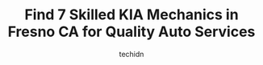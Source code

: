 ---
layout: ampstory
image: https://images.unsplash.com/photo-1594502184342-2e12f877aa73?ixlib=rb-4.0.3&ixid=MnwxMjA3fDB8MHxwaG90by1wYWdlfHx8fGVufDB8fHx8&auto=format&fit=crop&w=640&h=853&q=80
author: techidn
featured: false
description: Discover the 7 best KIA Mechanic in Fresno CA, USA and ensure your vehicle receives the highest quality of care. These trusted professionals are known for their skill, knowledge, and dedicat
title: Find 7 Skilled KIA Mechanics in Fresno CA for Quality Auto Services
cover:
   title: Find 7 Skilled KIA Mechanics in Fresno CA for Quality Auto Services
   subtitle: Rickpate
   background: https://images.unsplash.com/photo-1594502184342-2e12f877aa73?ixlib=rb-4.0.3&ixid=MnwxMjA3fDB8MHxwaG90by1wYWdlfHx8fGVufDB8fHx8&auto=format&fit=crop&w=640&h=853&q=80

pages: 
 - layout: thirds
   top: <h1>#1 Fix Auto Fresno Body Works North</h1>
   bottom: "<p>Id highly recommend this place!  My car looks great but I really appreciate that they followed insurance company protocol by trying to get a used part first...however.</p>"
   background: https://www.knot35.com/toplist/wp-content/uploads/2023/06/best-kia-mechanic-1-in-fresno-ca-1685833358.png
   backgroundblur: true
 - layout: thirds
   top: <h1>#2 Fix Auto Fresno Body Works South</h1>
   bottom: "<p>4624 E Olive Ave, Fresno, CA 93702, United States</p>"
   background: https://www.knot35.com/toplist/wp-content/uploads/2023/06/best-kia-mechanic-2-in-fresno-ca-1685833359.jpeg
   cta:
      link: https://www.knot35.com/toplist/find-7-skilled-kia-mechanics-in-fresno-ca-for-quality-auto-services/
      text: Find 7 Skilled KIA Mechanics in Fresno CA for Quality Auto Services
 - layout: thirds
   top: <h1>#3 Dennis Auto Repair</h1>
   bottom: "<p>1817 E Hammond Ave, Fresno, CA 93703, United States</p>"
   background: https://www.knot35.com/toplist/wp-content/uploads/2023/06/best-kia-mechanic-3-in-fresno-ca-1685833360.jpeg
   cta:
      link: https://www.knot35.com/toplist/find-7-skilled-kia-mechanics-in-fresno-ca-for-quality-auto-services/
      text: Find 7 Skilled KIA Mechanics in Fresno CA for Quality Auto Services
 - layout: thirds
   top: <h1>#4 Romita Auto Service</h1>
   bottom: "<p>4909 E Dakota Ave, Fresno, CA 93727, United States</p>"
   background: https://images.unsplash.com/photo-1540457036297-448b6b99e91c?ixlib=rb-4.0.3&ixid=MnwxMjA3fDB8MHxwaG90by1wYWdlfHx8fGVufDB8fHx8&auto=format&fit=crop&w=640&h=853&q=80
   cta:
      link: https://www.knot35.com/toplist/find-7-skilled-kia-mechanics-in-fresno-ca-for-quality-auto-services/
      text: Find 7 Skilled KIA Mechanics in Fresno CA for Quality Auto Services
 - layout: thirds
   top: <h1>#5 Arams Auto Repair Center</h1>
   bottom: "<p>6333 N Blackstone Ave, Fresno, CA 93710, United States</p>"
   background: https://images.unsplash.com/photo-1597773150796-e5c14ebecbf5?ixlib=rb-4.0.3&ixid=MnwxMjA3fDB8MHxwaG90by1wYWdlfHx8fGVufDB8fHx8&auto=format&fit=crop&w=640&h=853&q=80
   cta:
      link: https://www.knot35.com/toplist/find-7-skilled-kia-mechanics-in-fresno-ca-for-quality-auto-services/
      text: Find 7 Skilled KIA Mechanics in Fresno CA for Quality Auto Services
 - layout: thirds
   top: <h1>#6 A-Tech Auto Repair</h1>
   bottom: "<p>1550 N Clark St, Fresno, CA 93703, United States</p>"
   background: https://images.unsplash.com/photo-1557672172-298e090bd0f1?ixlib=rb-4.0.3&ixid=MnwxMjA3fDB8MHxwaG90by1wYWdlfHx8fGVufDB8fHx8&auto=format&fit=crop&w=640&h=853&q=80
   cta:
      link: https://www.knot35.com/toplist/find-7-skilled-kia-mechanics-in-fresno-ca-for-quality-auto-services/
      text: Find 7 Skilled KIA Mechanics in Fresno CA for Quality Auto Services
 - layout: thirds
   top: <h1>#7 Lithia Nissan of Fresno Service Center</h1>
   bottom: "<p>5580 N Blackstone Ave suite #100, Fresno, CA 93710, United States</p>"
   background: https://images.unsplash.com/photo-1618556658017-fd9c732d1360?ixlib=rb-4.0.3&ixid=MnwxMjA3fDB8MHxwaG90by1wYWdlfHx8fGVufDB8fHx8&auto=format&fit=crop&w=640&h=853&q=80
   cta:
      link: https://www.knot35.com/toplist/find-7-skilled-kia-mechanics-in-fresno-ca-for-quality-auto-services/
      text: Find 7 Skilled KIA Mechanics in Fresno CA for Quality Auto Services
 - layout: thirds
   middle: Continue reading...
   background: https://images.unsplash.com/photo-1591393223703-56fe1347ac62?ixlib=rb-4.0.3&ixid=MnwxMjA3fDB8MHxwaG90by1wYWdlfHx8fGVufDB8fHx8&auto=format&fit=crop&w=640&h=853&q=80
   cta:
      link: https://www.knot35.com/toplist/find-7-skilled-kia-mechanics-in-fresno-ca-for-quality-auto-services/
      text: Find 7 Skilled KIA Mechanics in Fresno CA for Quality Auto Services
      
---